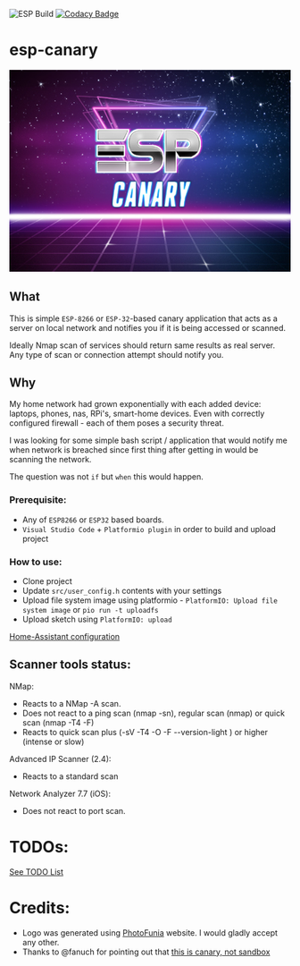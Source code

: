 ![ESP Build](https://github.com/shafr/esp-canary/workflows/ESP%20Build/badge.svg)
[![Codacy Badge](https://app.codacy.com/project/badge/Grade/5068cf10df544dc5acb4ff90d2e794d4)](https://www.codacy.com/gh/shafr/esp-canary/dashboard?utm_source=github.com&amp;utm_medium=referral&amp;utm_content=shafr/esp-canary&amp;utm_campaign=Badge_Grade)

# esp-canary

![LOGO](web-res/logo/logo-mid.jpg)

## What 

This is simple `ESP-8266` or `ESP-32`-based canary application that acts as a server on local network and notifies you if it is being accessed or scanned.

Ideally Nmap scan of services should return same results as real server. Any type of scan or connection attempt should notify you.

## Why
My home network had grown exponentially with each added device: laptops, phones, nas, RPi's, smart-home devices. Even with correctly configured firewall - each of them poses a security threat. 

I was looking for some simple bash script / application that would notify me when network is breached since first thing after getting in would be scanning the network.

The question was not `if` but `when` this would happen.

### Prerequisite:
* Any of `ESP8266` or `ESP32` based boards.
* `Visual Studio Code` + `Platformio plugin` in order to build and upload project

### How to use:
* Clone project
* Update `src/user_config.h` contents with your settings
* Upload file system image using platformio - `PlatformIO: Upload file system image` or `pio run -t uploadfs`
* Upload sketch using `PlatformIO: upload`

[Home-Assistant configuration](web-res/ha-config.md)

## Scanner tools status:

NMap:                         
- Reacts to a NMap -A scan.
- Does not react to a ping scan (nmap -sn), regular scan (nmap) or quick scan (nmap -T4 -F)
- Reacts to quick scan plus (-sV -T4 -O -F --version-light ) or higher (intense or slow)

Advanced IP Scanner (2.4):    
- Reacts to a standard scan

Network Analyzer 7.7 (iOS):
- Does not react to port scan.

# TODOs:
[See TODO List](web-res/TODO.md)


# Credits:
* Logo was generated using [PhotoFunia](https://photofunia.com/categories/all_effects/retro-wave) website. I would gladly accept any other.
* Thanks to @fanuch for pointing out that [this is canary, not sandbox](https://www.reddit.com/r/esp32/comments/n611uu/secure_your_home_network_with_esp8266_esp32/gx53l6t?utm_source=share&utm_medium=web2x&context=3)
